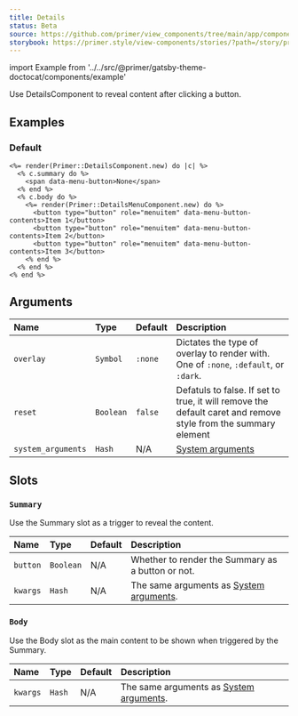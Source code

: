 ```yaml
---
title: Details
status: Beta
source: https://github.com/primer/view_components/tree/main/app/components/primer/details_component.rb
storybook: https://primer.style/view-components/stories/?path=/story/primer-details-component
---
```


import Example from '../../src/@primer/gatsby-theme-doctocat/components/example'

<!-- Warning: AUTO-GENERATED file, do not edit. Add code comments to your Ruby instead <3 -->

Use DetailsComponent to reveal content after clicking a button.

## Examples

### Default

<Example src="<details>  <summary role='button' type='button' class='btn '>    <span data-menu-button>None</span></summary>  <div>    <details-menu role='menu'>      <button type='button' role='menuitem' data-menu-button-contents>Item 1</button>      <button type='button' role='menuitem' data-menu-button-contents>Item 2</button>      <button type='button' role='menuitem' data-menu-button-contents>Item 3</button></details-menu></div></details>" />

```erb
<%= render(Primer::DetailsComponent.new) do |c| %>
  <% c.summary do %>
    <span data-menu-button>None</span>
  <% end %>
  <% c.body do %>
    <%= render(Primer::DetailsMenuComponent.new) do %>
      <button type="button" role="menuitem" data-menu-button-contents>Item 1</button>
      <button type="button" role="menuitem" data-menu-button-contents>Item 2</button>
      <button type="button" role="menuitem" data-menu-button-contents>Item 3</button>
    <% end %>
  <% end %>
<% end %>
```

## Arguments

| Name | Type | Default | Description |
| :- | :- | :- | :- |
| `overlay` | `Symbol` | `:none` | Dictates the type of overlay to render with. One of `:none`, `:default`, or `:dark`. |
| `reset` | `Boolean` | `false` | Defatuls to false. If set to true, it will remove the default caret and remove style from the summary element |
| `system_arguments` | `Hash` | N/A | [System arguments](/system-arguments) |

## Slots

### `Summary`

Use the Summary slot as a trigger to reveal the content.

| Name | Type | Default | Description |
| :- | :- | :- | :- |
| `button` | `Boolean` | N/A | Whether to render the Summary as a button or not. |
| `kwargs` | `Hash` | N/A | The same arguments as [System arguments](/system-arguments). |

### `Body`

Use the Body slot as the main content to be shown when triggered by the Summary.

| Name | Type | Default | Description |
| :- | :- | :- | :- |
| `kwargs` | `Hash` | N/A | The same arguments as [System arguments](/system-arguments). |
